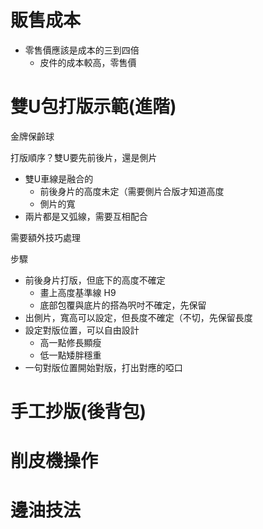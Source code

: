# 販售成本

- 零售價應該是成本的三到四倍
  - 皮件的成本較高，零售價

# 雙U包打版示範(進階)

金牌保齡球

打版順序？雙U要先前後片，還是側片
- 雙U車線是融合的
  - 前後身片的高度未定（需要側片合版才知道高度
  - 側片的寬
- 兩片都是又弧線，需要互相配合

需要額外技巧處理

步驟
- 前後身片打版，但底下的高度不確定
  - 畫上高度基準線 H9
  - 底部包覆與底片的搭為呎吋不確定，先保留
- 出側片，寬高可以設定，但長度不確定（不切，先保留長度
- 設定對版位置，可以自由設計
  - 高一點修長顯瘦
  - 低一點矮胖穩重
- 一句對版位置開始對版，打出對應的啞口

# 手工抄版(後背包)

# 削皮機操作

# 邊油技法

